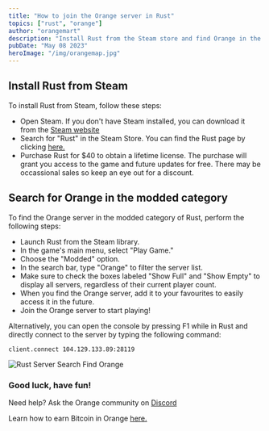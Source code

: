 ```yaml
---
title: "How to join the Orange server in Rust"
topics: ["rust", "orange"]
author: "orangemart"
description: "Install Rust from the Steam store and find Orange in the modded category"
pubDate: "May 08 2023"
heroImage: "/img/orangemap.jpg"
---
```


## Install Rust from Steam

To install Rust from Steam, follow these steps:

- Open Steam. If you don't have Steam installed, you can download it from the
  <a href="https://store.steampowered.com/about/" target="_blank"> Steam website </a>
- Search for "Rust" in the Steam Store. You can find the Rust page by clicking
  <a href="https://store.steampowered.com/agecheck/app/252490/" target="_blank"> here.</a>
- Purchase Rust for $40 to obtain a lifetime license. The purchase will grant you access to the game
  and future updates for free. There may be occassional sales so keep an eye out for a discount.

## Search for Orange in the modded category

To find the Orange server in the modded category of Rust, perform the following steps:

- Launch Rust from the Steam library.
- In the game's main menu, select "Play Game."
- Choose the "Modded" option.
- In the search bar, type "Orange" to filter the server list.
- Make sure to check the boxes labeled "Show Full" and "Show Empty" to display all servers,
  regardless of their current player count.
- When you find the Orange server, add it to your favourites to easily access it in the future.
- Join the Orange server to start playing!

Alternatively, you can open the console by pressing F1 while in Rust and directly connect to the
server by typing the following command:

```
client.connect 104.129.133.89:28119
```

![Rust Server Search Find Orange](https://i.postimg.cc/0QG46gv8/searchorange.jpg)

### Good luck, have fun!

Need help? Ask the Orange community on
<a href="https://dsc.gg/orangemart" target="_blank">Discord</a>

Learn how to earn Bitcoin in Orange
<a href="https://orangem.art/blog/earn-bitcoin/" target="_blank"> here.</a>
